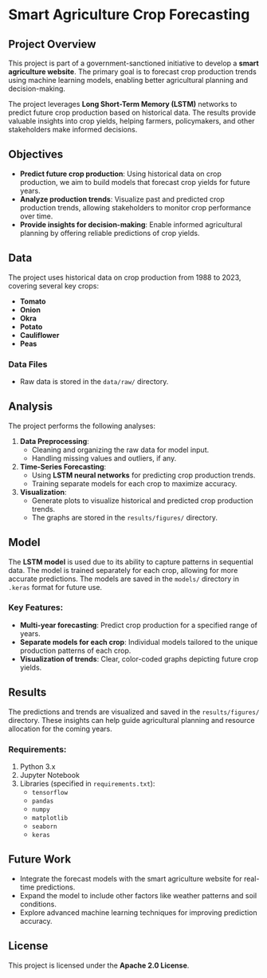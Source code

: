 

# Smart Agriculture Crop Forecasting

## Project Overview
This project is part of a government-sanctioned initiative to develop a **smart agriculture website**. The primary goal is to forecast crop production trends using machine learning models, enabling better agricultural planning and decision-making.

The project leverages **Long Short-Term Memory (LSTM)** networks to predict future crop production based on historical data. The results provide valuable insights into crop yields, helping farmers, policymakers, and other stakeholders make informed decisions.

## Objectives
- **Predict future crop production**: Using historical data on crop production, we aim to build models that forecast crop yields for future years.
- **Analyze production trends**: Visualize past and predicted crop production trends, allowing stakeholders to monitor crop performance over time.
- **Provide insights for decision-making**: Enable informed agricultural planning by offering reliable predictions of crop yields.

## Data
The project uses historical data on crop production from 1988 to 2023, covering several key crops:
- **Tomato**
- **Onion**
- **Okra**
- **Potato**
- **Cauliflower**
- **Peas**

### Data Files
- Raw data is stored in the `data/raw/` directory.

## Analysis
The project performs the following analyses:
1. **Data Preprocessing**: 
   - Cleaning and organizing the raw data for model input.
   - Handling missing values and outliers, if any.
2. **Time-Series Forecasting**:
   - Using **LSTM neural networks** for predicting crop production trends.
   - Training separate models for each crop to maximize accuracy.
3. **Visualization**:
   - Generate plots to visualize historical and predicted crop production trends.
   - The graphs are stored in the `results/figures/` directory.

## Model
The **LSTM model** is used due to its ability to capture patterns in sequential data. The model is trained separately for each crop, allowing for more accurate predictions. The models are saved in the `models/` directory in `.keras` format for future use.

### Key Features:
- **Multi-year forecasting**: Predict crop production for a specified range of years.
- **Separate models for each crop**: Individual models tailored to the unique production patterns of each crop.
- **Visualization of trends**: Clear, color-coded graphs depicting future crop yields.



## Results

The predictions and trends are visualized and saved in the `results/figures/` directory. These insights can help guide agricultural planning and resource allocation for the coming years.

### Requirements:
1. Python 3.x
2. Jupyter Notebook
3. Libraries (specified in `requirements.txt`):
   - `tensorflow`
   - `pandas`
   - `numpy`
   - `matplotlib`
   - `seaborn`
   - `keras`

## Future Work
- Integrate the forecast models with the smart agriculture website for real-time predictions.
- Expand the model to include other factors like weather patterns and soil conditions.
- Explore advanced machine learning techniques for improving prediction accuracy.

## License
This project is licensed under the **Apache 2.0 License**. 

